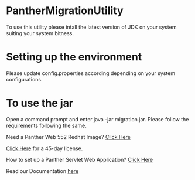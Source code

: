 # PantherMigrationUtility

To use this utility please intall the latest version of JDK on your system suiting your system bitness.

# Setting up the environment

Please update config.properties according depending on your system configurations.

# To use the jar

Open a command prompt and enter java -jar migration.jar. Please follow the requirements following the same.

Need a Panther Web 552 Redhat Image? [Click Here](https://hub.docker.com/r/prolificspanther/pantherweb "Named link title") 

[Click Here](https://prolifics.com/panther-trial-license-request/ "Named link title") for a 45-day license.

How to set up a Panther Servlet Web Application? [Click Here](https://github.com/ProlificsPanther/PantherWeb/releases "Named link title")

Read our Documentation [here](https://docs.prolifics.com)
